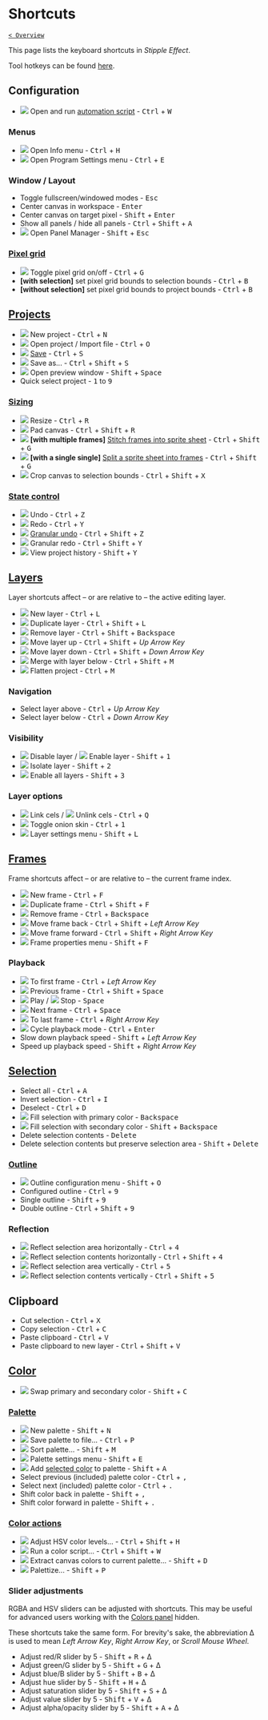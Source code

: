 # Shortcuts

[`< Overview`](./README.md)

This page lists the keyboard shortcuts in *Stipple Effect*.

Tool hotkeys can be found [here](./tools.md).

## Configuration

* ![](https://raw.githubusercontent.com/jbunke/stipple-effect/master/res/icons/automation_script.png) Open and run [automation script](./automation-scripts.md) - <kbd>Ctrl</kbd> + <kbd>W</kbd>

### Menus

* ![](https://raw.githubusercontent.com/jbunke/stipple-effect/master/res/icons/info.png) Open Info menu - <kbd>Ctrl</kbd> + <kbd>H</kbd>
* ![](https://raw.githubusercontent.com/jbunke/stipple-effect/master/res/icons/settings.png) Open Program Settings menu - <kbd>Ctrl</kbd> + <kbd>E</kbd>

### Window / Layout

* Toggle fullscreen/windowed modes - <kbd>Esc</kbd>
* Center canvas in workspace - <kbd>Enter</kbd>
* Center canvas on target pixel - <kbd>Shift</kbd> + <kbd>Enter</kbd>
* Show all panels / hide all panels - <kbd>Ctrl</kbd> + <kbd>Shift</kbd> + <kbd>A</kbd>
* ![](https://raw.githubusercontent.com/jbunke/stipple-effect/master/res/icons/panel_manager.png) Open Panel Manager - <kbd>Shift</kbd> + <kbd>Esc</kbd>

### [Pixel grid](./pixel-grid.md)

* ![](https://raw.githubusercontent.com/jbunke/stipple-effect/master/res/icons/pixel_grid_on.png) Toggle pixel grid on/off - <kbd>Ctrl</kbd> + <kbd>G</kbd>
* **[with selection]** set pixel grid bounds to selection bounds - <kbd>Ctrl</kbd> + <kbd>B</kbd>
* **[without selection]** set pixel grid bounds to project bounds - <kbd>Ctrl</kbd> + <kbd>B</kbd>

## [Projects](./project.md)

* ![](https://raw.githubusercontent.com/jbunke/stipple-effect/master/res/icons/new_project.png) New project - <kbd>Ctrl</kbd> + <kbd>N</kbd>
* ![](https://raw.githubusercontent.com/jbunke/stipple-effect/master/res/icons/open_file.png) Open project / Import file - <kbd>Ctrl</kbd> + <kbd>O</kbd>
* ![](https://raw.githubusercontent.com/jbunke/stipple-effect/master/res/icons/save.png) [Save](./save.md) - <kbd>Ctrl</kbd> + <kbd>S</kbd>
* ![](https://raw.githubusercontent.com/jbunke/stipple-effect/master/res/icons/save_as.png) Save as... - <kbd>Ctrl</kbd> + <kbd>Shift</kbd> + <kbd>S</kbd>
* ![](https://raw.githubusercontent.com/jbunke/stipple-effect/master/res/icons/preview.png) Open preview window - <kbd>Shift</kbd> + <kbd>Space</kbd>
* Quick select project - <kbd>1</kbd> to <kbd>9</kbd>

### [Sizing](./sizing.md)

* ![](https://raw.githubusercontent.com/jbunke/stipple-effect/master/res/icons/resize.png) Resize - <kbd>Ctrl</kbd> + <kbd>R</kbd>
* ![](https://raw.githubusercontent.com/jbunke/stipple-effect/master/res/icons/pad.png) Pad canvas - <kbd>Ctrl</kbd> + <kbd>Shift</kbd> + <kbd>R</kbd>
* ![](https://raw.githubusercontent.com/jbunke/stipple-effect/master/res/icons/stitch_split_frames.png) **[with multiple frames]** [Stitch frames into sprite sheet](./sizing.md#stitch-an-animation-into-a-sprite-sheet) - <kbd>Ctrl</kbd> + <kbd>Shift</kbd> + <kbd>G</kbd>
* ![](https://raw.githubusercontent.com/jbunke/stipple-effect/master/res/icons/stitch_split_frames.png) **[with a single single]** [Split a sprite sheet into frames](./sizing.md#split-a-sprite-sheet-into-frames) - <kbd>Ctrl</kbd> + <kbd>Shift</kbd> + <kbd>G</kbd>
* ![](https://raw.githubusercontent.com/jbunke/stipple-effect/master/res/icons/crop_to_selection.png) Crop canvas to selection bounds - <kbd>Ctrl</kbd> + <kbd>Shift</kbd> + <kbd>X</kbd>

### [State control](./state-control.md)

* ![](https://raw.githubusercontent.com/jbunke/stipple-effect/master/res/icons/undo.png) Undo - <kbd>Ctrl</kbd> + <kbd>Z</kbd>
* ![](https://raw.githubusercontent.com/jbunke/stipple-effect/master/res/icons/redo.png) Redo - <kbd>Ctrl</kbd> + <kbd>Y</kbd>
* ![](https://raw.githubusercontent.com/jbunke/stipple-effect/master/res/icons/granular_undo.png) [Granular undo](./state-control.md#granularity) - <kbd>Ctrl</kbd> + <kbd>Shift</kbd> + <kbd>Z</kbd>
* ![](https://raw.githubusercontent.com/jbunke/stipple-effect/master/res/icons/granular_redo.png) Granular redo - <kbd>Ctrl</kbd> + <kbd>Shift</kbd> + <kbd>Y</kbd>
* ![](https://raw.githubusercontent.com/jbunke/stipple-effect/master/res/icons/history.png) View project history - <kbd>Shift</kbd> + <kbd>Y</kbd>

## [Layers](./layer.md)

Layer shortcuts affect – or are relative to – the active editing layer.

* ![](https://raw.githubusercontent.com/jbunke/stipple-effect/master/res/icons/new_layer.png) New layer - <kbd>Ctrl</kbd> + <kbd>L</kbd>
* ![](https://raw.githubusercontent.com/jbunke/stipple-effect/master/res/icons/duplicate_layer.png) Duplicate layer - <kbd>Ctrl</kbd> + <kbd>Shift</kbd> + <kbd>L</kbd>
* ![](https://raw.githubusercontent.com/jbunke/stipple-effect/master/res/icons/remove_layer.png) Remove layer - <kbd>Ctrl</kbd> + <kbd>Shift</kbd> + <kbd>Backspace</kbd>
* ![](https://raw.githubusercontent.com/jbunke/stipple-effect/master/res/icons/move_layer_up.png) Move layer up - <kbd>Ctrl</kbd> + <kbd>Shift</kbd> + *Up Arrow Key*
* ![](https://raw.githubusercontent.com/jbunke/stipple-effect/master/res/icons/move_layer_down.png) Move layer down - <kbd>Ctrl</kbd> + <kbd>Shift</kbd> + *Down Arrow Key*
* ![](https://raw.githubusercontent.com/jbunke/stipple-effect/master/res/icons/merge_with_layer_below.png) Merge with layer below - <kbd>Ctrl</kbd> + <kbd>Shift</kbd> + <kbd>M</kbd>
* ![](https://raw.githubusercontent.com/jbunke/stipple-effect/master/res/icons/flatten.png) Flatten project - <kbd>Ctrl</kbd> + <kbd>M</kbd>

### Navigation

* Select layer above - <kbd>Ctrl</kbd> + *Up Arrow Key*
* Select layer below - <kbd>Ctrl</kbd> + *Down Arrow Key*

### Visibility

* ![](https://raw.githubusercontent.com/jbunke/stipple-effect/master/res/icons/disable_layer.png) Disable layer / ![](https://raw.githubusercontent.com/jbunke/stipple-effect/master/res/icons/enable_layer.png) Enable layer - <kbd>Shift</kbd> + <kbd>1</kbd>
* ![](https://raw.githubusercontent.com/jbunke/stipple-effect/master/res/icons/isolate_layer.png) Isolate layer - <kbd>Shift</kbd> + <kbd>2</kbd>
* ![](https://raw.githubusercontent.com/jbunke/stipple-effect/master/res/icons/enable_all_layers.png) Enable all layers - <kbd>Shift</kbd> + <kbd>3</kbd>

### Layer options

* ![](https://raw.githubusercontent.com/jbunke/stipple-effect/master/res/icons/frames_linked.png) Link cels / ![](https://raw.githubusercontent.com/jbunke/stipple-effect/master/res/icons/frames_unlinked.png) Unlink cels - <kbd>Ctrl</kbd> + <kbd>Q</kbd>
* ![](https://raw.githubusercontent.com/jbunke/stipple-effect/master/res/icons/onion_skin_on.png) Toggle onion skin - <kbd>Ctrl</kbd> + <kbd>1</kbd>
* ![](https://raw.githubusercontent.com/jbunke/stipple-effect/master/res/icons/layer_settings.png) Layer settings menu - <kbd>Shift</kbd> + <kbd>L</kbd>

## [Frames](./frame.md)

Frame shortcuts affect – or are relative to – the current frame index.

* ![](https://raw.githubusercontent.com/jbunke/stipple-effect/master/res/icons/new_frame.png) New frame - <kbd>Ctrl</kbd> + <kbd>F</kbd>
* ![](https://raw.githubusercontent.com/jbunke/stipple-effect/master/res/icons/duplicate_frame.png) Duplicate frame - <kbd>Ctrl</kbd> + <kbd>Shift</kbd> + <kbd>F</kbd>
* ![](https://raw.githubusercontent.com/jbunke/stipple-effect/master/res/icons/remove_frame.png) Remove frame - <kbd>Ctrl</kbd> + <kbd>Backspace</kbd>
* ![](https://raw.githubusercontent.com/jbunke/stipple-effect/master/res/icons/move_frame_back.png) Move frame back - <kbd>Ctrl</kbd> + <kbd>Shift</kbd> + *Left Arrow Key*
* ![](https://raw.githubusercontent.com/jbunke/stipple-effect/master/res/icons/move_frame_forward.png) Move frame forward - <kbd>Ctrl</kbd> + <kbd>Shift</kbd> + *Right Arrow Key*
* ![](https://raw.githubusercontent.com/jbunke/stipple-effect/master/res/icons/frame_properties.png) Frame properties menu - <kbd>Shift</kbd> + <kbd>F</kbd>

### Playback

* ![](https://raw.githubusercontent.com/jbunke/stipple-effect/master/res/icons/to_first_frame.png) To first frame - <kbd>Ctrl</kbd> + *Left Arrow Key*
* ![](https://raw.githubusercontent.com/jbunke/stipple-effect/master/res/icons/previous.png) Previous frame - <kbd>Ctrl</kbd> + <kbd>Shift</kbd> + <kbd>Space</kbd>
* ![](https://raw.githubusercontent.com/jbunke/stipple-effect/master/res/icons/play.png) Play / ![](https://raw.githubusercontent.com/jbunke/stipple-effect/master/res/icons/stop.png) Stop - <kbd>Space</kbd>
* ![](https://raw.githubusercontent.com/jbunke/stipple-effect/master/res/icons/next.png) Next frame - <kbd>Ctrl</kbd> + <kbd>Space</kbd>
* ![](https://raw.githubusercontent.com/jbunke/stipple-effect/master/res/icons/to_last_frame.png) To last frame - <kbd>Ctrl</kbd> + *Right Arrow Key*
* ![](https://raw.githubusercontent.com/jbunke/stipple-effect/master/res/icons/loop.png) Cycle playback mode - <kbd>Ctrl</kbd> + <kbd>Enter</kbd>
* Slow down playback speed - <kbd>Shift</kbd> + *Left Arrow Key*
* Speed up playback speed - <kbd>Shift</kbd> + *Right Arrow Key*

## [Selection](./selection.md)

* Select all - <kbd>Ctrl</kbd> + <kbd>A</kbd>
* Invert selection - <kbd>Ctrl</kbd> + <kbd>I</kbd>
* Deselect - <kbd>Ctrl</kbd> + <kbd>D</kbd>
* ![](https://raw.githubusercontent.com/jbunke/stipple-effect/master/res/icons/fill_primary.png) Fill selection with primary color - <kbd>Backspace</kbd>
* ![](https://raw.githubusercontent.com/jbunke/stipple-effect/master/res/icons/fill_secondary.png) Fill selection with secondary color - <kbd>Shift</kbd> + <kbd>Backspace</kbd>
* Delete selection contents - <kbd>Delete</kbd>
* Delete selection contents but preserve selection area - <kbd>Shift</kbd> + <kbd>Delete</kbd>

### [Outline](./outline.md)

* ![](https://raw.githubusercontent.com/jbunke/stipple-effect/master/res/icons/outline.png) Outline configuration menu - <kbd>Shift</kbd> + <kbd>O</kbd>
* Configured outline - <kbd>Ctrl</kbd> + <kbd>9</kbd>
* Single outline - <kbd>Shift</kbd> + <kbd>9</kbd>
* Double outline - <kbd>Ctrl</kbd> + <kbd>Shift</kbd> + <kbd>9</kbd>

### Reflection

* ![](https://raw.githubusercontent.com/jbunke/stipple-effect/master/res/icons/horz_bounds_reflection.png) Reflect selection area horizontally - <kbd>Ctrl</kbd> + <kbd>4</kbd>
* ![](https://raw.githubusercontent.com/jbunke/stipple-effect/master/res/icons/horz_contents_reflection.png) Reflect selection contents horizontally - <kbd>Ctrl</kbd> + <kbd>Shift</kbd> + <kbd>4</kbd>
* ![](https://raw.githubusercontent.com/jbunke/stipple-effect/master/res/icons/vert_bounds_reflection.png) Reflect selection area vertically - <kbd>Ctrl</kbd> + <kbd>5</kbd>
* ![](https://raw.githubusercontent.com/jbunke/stipple-effect/master/res/icons/vert_contents_reflection.png) Reflect selection contents vertically - <kbd>Ctrl</kbd> + <kbd>Shift</kbd> + <kbd>5</kbd>

## Clipboard

* Cut selection - <kbd>Ctrl</kbd> + <kbd>X</kbd>
* Copy selection - <kbd>Ctrl</kbd> + <kbd>C</kbd>
* Paste clipboard - <kbd>Ctrl</kbd> + <kbd>V</kbd>
* Paste clipboard to new layer - <kbd>Ctrl</kbd> + <kbd>Shift</kbd> + <kbd>V</kbd>

## [Color](./color.md)

* ![](https://raw.githubusercontent.com/jbunke/stipple-effect/master/res/icons/swap_colors.png) Swap primary and secondary color - <kbd>Shift</kbd> + <kbd>C</kbd>

### [Palette](./palette.md)

* ![](https://raw.githubusercontent.com/jbunke/stipple-effect/master/res/icons/new_palette.png) New palette - <kbd>Shift</kbd> + <kbd>N</kbd>
* ![](https://raw.githubusercontent.com/jbunke/stipple-effect/master/res/icons/save_palette.png) Save palette to file... - <kbd>Ctrl</kbd> + <kbd>P</kbd>
* ![](https://raw.githubusercontent.com/jbunke/stipple-effect/master/res/icons/sort_palette.png) Sort palette... - <kbd>Shift</kbd> + <kbd>M</kbd>
* ![](https://raw.githubusercontent.com/jbunke/stipple-effect/master/res/icons/palette_settings.png) Palette settings menu - <kbd>Shift</kbd> + <kbd>E</kbd>
* ![](https://raw.githubusercontent.com/jbunke/stipple-effect/master/res/icons/add_color_to_palette.png) Add [selected color](./interface.md#system-colors) to palette - <kbd>Shift</kbd> + <kbd>A</kbd>
* Select previous (included) palette color - <kbd>Ctrl</kbd> + <kbd>,</kbd>
* Select next (included) palette color - <kbd>Ctrl</kbd> + <kbd>.</kbd>
* Shift color back in palette - <kbd>Shift</kbd> + <kbd>,</kbd>
* Shift color forward in palette - <kbd>Shift</kbd> + <kbd>.</kbd>

### [Color actions](./color-actions.md)

* ![](https://raw.githubusercontent.com/jbunke/stipple-effect/master/res/icons/hsv_shift.png) Adjust HSV color levels... - <kbd>Ctrl</kbd> + <kbd>Shift</kbd> + <kbd>H</kbd>
* ![](https://raw.githubusercontent.com/jbunke/stipple-effect/master/res/icons/color_script.png) Run a color script... - <kbd>Ctrl</kbd> + <kbd>Shift</kbd> + <kbd>W</kbd>
* ![](https://raw.githubusercontent.com/jbunke/stipple-effect/master/res/icons/contents_to_palette.png) Extract canvas colors to current palette... - <kbd>Shift</kbd> + <kbd>D</kbd>
* ![](https://raw.githubusercontent.com/jbunke/stipple-effect/master/res/icons/palettize.png) Palettize... - <kbd>Shift</kbd> + <kbd>P</kbd>

### Slider adjustments

RGBA and HSV sliders can be adjusted with shortcuts. This may be useful for advanced users working with the [Colors panel](./interface.md#colors) hidden.

These shortcuts take the same form. For brevity's sake, the abbreviation Δ is used to mean *Left Arrow Key*, *Right Arrow Key*, or *Scroll Mouse Wheel*.

* Adjust red/R slider by 5 - <kbd>Shift</kbd> + <kbd>R</kbd> + Δ
* Adjust green/G slider by 5 - <kbd>Shift</kbd> + <kbd>G</kbd> + Δ
* Adjust blue/B slider by 5 - <kbd>Shift</kbd> + <kbd>B</kbd> + Δ
* Adjust hue slider by 5 - <kbd>Shift</kbd> + <kbd>H</kbd> + Δ
* Adjust saturation slider by 5 - <kbd>Shift</kbd> + <kbd>S</kbd> + Δ
* Adjust value slider by 5 - <kbd>Shift</kbd> + <kbd>V</kbd> + Δ
* Adjust alpha/opacity slider by 5 - <kbd>Shift</kbd> + <kbd>A</kbd> + Δ
